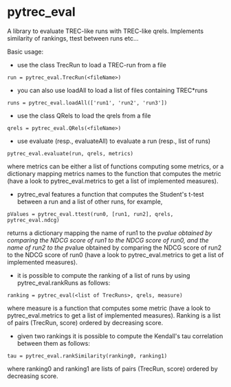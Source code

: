 pytrec_eval
===========

A library to evaluate TREC-like runs with TREC-like qrels. Implements similarity of rankings, ttest between runs etc…

Basic usage:

* use the class TrecRun to load a TREC-run from a file

`run = pytrec_eval.TrecRun(<fileName>)`


* you can also use loadAll to load a list of files containing TREC*runs

`runs = pytrec_eval.loadAll(['run1', 'run2', 'run3'])`


* use the class QRels to load the qrels from a file

`qrels = pytrec_eval.QRels(<fileName>)`


* use evaluate (resp., evaluateAll) to evaluate a run (resp., list of runs)

`pytrec_eval.evaluate(run, qrels, metrics)`

where metrics can be either a list of functions computing some metrics, or a dictionary mapping metrics names to the function that computes the metric (have a look to pytrec_eval.metrics to get a list of implemented measures).


* pytrec_eval features a function that computes the Student's t-test between a run and a list of other runs, for example, 

`pValues = pytrec_eval.ttest(run0, [run1, run2], qrels, pytrec_eval.ndcg)`

returns a dictionary mapping the name of run1 to the p*value obtained by comparing the NDCG score of run1 to the NDCG score of run0, and the name of run2 to the p*value obtained by comparing the NDCG score of run2 to the NDCG score of run0 (have a look to pytrec_eval.metrics to get a list of implemented measures). 


* it is possible to compute the ranking of a list of runs by using pytrec_eval.rankRuns as follows:

`ranking = pytrec_eval(<list of TrecRuns>, qrels, measure)`

where measure is a function that computes some metric (have a look to pytrec_eval.metrics to get a list of implemented measures). 
Ranking is a list of pairs (TrecRun, score) ordered by decreasing score.


* given two rankings it is possible to compute the Kendall's tau correlation between them as follows:

`tau = pytrec_eval.rankSimilarity(ranking0, ranking1)`

where ranking0 and ranking1 are lists of pairs (TrecRun, score) ordered by decreasing score.
